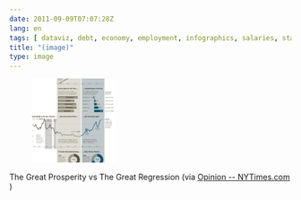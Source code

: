 ```yaml
---
date: 2011-09-09T07:07:28Z
lang: en
tags: [ dataviz, debt, economy, employment, infographics, salaries, statistics, usa ]
title: "(image)"
type: image
---
```


<figure>
<a
href="https://hugo.ferreira.cc/the-great-prosperity-vs-the-great-regression-via/attachment/982/"
rel="attachment"><img
src="tumblr_lr9h9cygTT1qz82meo1_1280-150x150.jpg"
width="150" height="150" /></a></figure>

The Great Prosperity vs The Great Regression (via [Opinion
-- NYTimes.com](https://www.nytimes.com/imagepages/2011/09/04/opinion/04reich-graphic.html)
)

